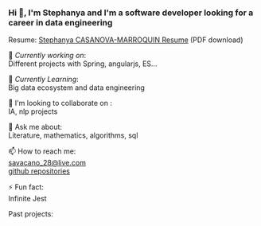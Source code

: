 
### Hi 👋, I'm Stephanya and I'm a software developer looking for a career in data engineering <br>
 
Resume:  [Stephanya CASANOVA-MARROQUIN Resume](https://github.com/savacano28/savacano28.github.io/blob/main/CASANOVA-resume.pdf) (PDF download)
 
🔭 *Currently working on*: <br>
Different projects with Spring, angularjs, ES... 
 
🌱 *Currently Learning*: <br>
Big data ecosystem and data engineering <br>

👯 I'm looking to collaborate on : <br>
IA, nlp projects

💬 Ask me about: <br>
Literature, mathematics, algorithms, sql <br>

📫 How to reach me: <br>
savacano_28@live.com  
[github repositories](https://github.com/savacano28) 

⚡ Fun fact: <br>
Infinite Jest

Past projects: <br>

